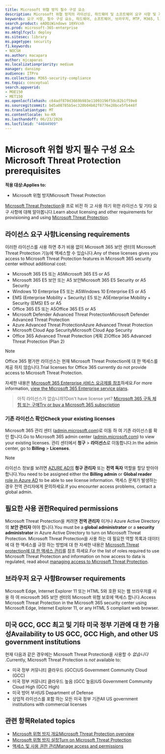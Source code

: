 ```yaml
---
title: Microsoft 위협 방지 필수 구성 요소
description: Microsoft 위협 방지의 라이선싱, 하드웨어 및 소프트웨어 요구 사항 및 기타 구성 설정에 대해 알아봅니다.
keywords: 요구 사항, 필수 구성 요소, 하드웨어, 소프트웨어, 브라우저, MTP, M365, license, E5, A5, EMS, purchase
search.product: eADQiWindows 10XVcnh
ms.prod: microsoft-365-enterprise
ms.mktglfcycl: deploy
ms.sitesec: library
ms.pagetype: security
f1.keywords:
- NOCSH
ms.author: macapara
author: mjcaparas
ms.localizationpriority: medium
manager: dansimp
audience: ITPro
ms.collection: M365-security-compliance
ms.topic: conceptual
search.appverid:
- MOE150
- MET150
ms.openlocfilehash: c64adf870d3669b983e11093196f59c82b1f59e0
ms.sourcegitcommit: bd5a08785b5ec320b04b02f8776e28bce5fb448f
ms.translationtype: MT
ms.contentlocale: ko-KR
ms.lasthandoff: 06/23/2020
ms.locfileid: "44844909"
---
```

# <a name="microsoft-threat-protection-prerequisites"></a><span data-ttu-id="336c7-104">Microsoft 위협 방지 필수 구성 요소</span><span class="sxs-lookup"><span data-stu-id="336c7-104">Microsoft Threat Protection prerequisites</span></span>

<span data-ttu-id="336c7-105">**적용 대상:**</span><span class="sxs-lookup"><span data-stu-id="336c7-105">**Applies to:**</span></span>
- <span data-ttu-id="336c7-106">Microsoft 위협 방지</span><span class="sxs-lookup"><span data-stu-id="336c7-106">Microsoft Threat Protection</span></span>

<span data-ttu-id="336c7-107">[Microsoft Threat Protection](microsoft-threat-protection.md)을 프로 비전 하 고 사용 하기 위한 라이선스 및 기타 요구 사항에 대해 알아봅니다.</span><span class="sxs-lookup"><span data-stu-id="336c7-107">Learn about licensing and other requirements for provisioning and using [Microsoft Threat Protection](microsoft-threat-protection.md).</span></span>

## <a name="licensing-requirements"></a><span data-ttu-id="336c7-108">라이선스 요구 사항</span><span class="sxs-lookup"><span data-stu-id="336c7-108">Licensing requirements</span></span>
<span data-ttu-id="336c7-109">이러한 라이선스를 사용 하면 추가 비용 없이 Microsoft 365 보안 센터의 Microsoft Threat Protection 기능에 액세스할 수 있습니다.</span><span class="sxs-lookup"><span data-stu-id="336c7-109">Any of these licenses gives you access to Microsoft Threat Protection features in Microsoft 365 security center without additional cost:</span></span>

- <span data-ttu-id="336c7-110">Microsoft 365 E5 또는 A5</span><span class="sxs-lookup"><span data-stu-id="336c7-110">Microsoft 365 E5 or A5</span></span>
- <span data-ttu-id="336c7-111">Microsoft 365 E5 보안 또는 A5 보안</span><span class="sxs-lookup"><span data-stu-id="336c7-111">Microsoft 365 E5 Security or A5 Security</span></span>
- <span data-ttu-id="336c7-112">Windows 10 Enterprise E5 또는 A5</span><span class="sxs-lookup"><span data-stu-id="336c7-112">Windows 10 Enterprise E5 or A5</span></span>
- <span data-ttu-id="336c7-113">EMS (Enterprise Mobility + Security) E5 또는 A5</span><span class="sxs-lookup"><span data-stu-id="336c7-113">Enterprise Mobility + Security (EMS) E5 or A5</span></span> 
- <span data-ttu-id="336c7-114">Office 365 E5 또는 A5</span><span class="sxs-lookup"><span data-stu-id="336c7-114">Office 365 E5 or A5</span></span>
- <span data-ttu-id="336c7-115">Microsoft Defender Advanced Threat Protection</span><span class="sxs-lookup"><span data-stu-id="336c7-115">Microsoft Defender Advanced Threat Protection</span></span>
- <span data-ttu-id="336c7-116">Azure Advanced Threat Protection</span><span class="sxs-lookup"><span data-stu-id="336c7-116">Azure Advanced Threat Protection</span></span> 
- <span data-ttu-id="336c7-117">Microsoft Cloud App Security</span><span class="sxs-lookup"><span data-stu-id="336c7-117">Microsoft Cloud App Security</span></span>
- <span data-ttu-id="336c7-118">Office 365 Advanced Threat Protection (계획 2)</span><span class="sxs-lookup"><span data-stu-id="336c7-118">Office 365 Advanced Threat Protection (Plan 2)</span></span>

> [!NOTE]
> <span data-ttu-id="336c7-119">Office 365 평가판 라이선스는 현재 Microsoft Threat Protection에 대 한 액세스를 제공 하지 않습니다.</span><span class="sxs-lookup"><span data-stu-id="336c7-119">Trial licenses for Office 365 currently do not provide access to Microsoft Threat Protection.</span></span>

<span data-ttu-id="336c7-120">자세한 내용은 [Microsoft 365 Enterprise 서비스 요금제를 참조](https://www.microsoft.com/licensing/product-licensing/microsoft-365-enterprise)하세요.</span><span class="sxs-lookup"><span data-stu-id="336c7-120">For more information, [view the Microsoft 365 Enterprise service plans](https://www.microsoft.com/licensing/product-licensing/microsoft-365-enterprise).</span></span>

> <span data-ttu-id="336c7-121">아직 라이선스가 없습니까?</span><span class="sxs-lookup"><span data-stu-id="336c7-121">Don't have license yet?</span></span> [<span data-ttu-id="336c7-122">Microsoft 365 구독 체험 또는 구매</span><span class="sxs-lookup"><span data-stu-id="336c7-122">Try or buy a Microsoft 365 subscription</span></span>](https://docs.microsoft.com/microsoft-365/commerce/try-or-buy-microsoft-365?view=o365-worldwide)

### <a name="check-your-existing--licenses"></a><span data-ttu-id="336c7-123">기존 라이선스 확인</span><span class="sxs-lookup"><span data-stu-id="336c7-123">Check your existing  licenses</span></span>
<span data-ttu-id="336c7-124">Microsoft 365 관리 센터 ([admin.microsoft.com](https://admin.microsoft.com/))로 이동 하 여 기존 라이선스를 확인 합니다.</span><span class="sxs-lookup"><span data-stu-id="336c7-124">Go to Microsoft 365 admin center ([admin.microsoft.com](https://admin.microsoft.com/)) to view your existing licenses.</span></span> <span data-ttu-id="336c7-125">관리 센터에서 **청구** > **라이선스**로 이동합니다.</span><span class="sxs-lookup"><span data-stu-id="336c7-125">In the admin center, go to **Billing** > **Licenses**.</span></span>

>[!NOTE]
> <span data-ttu-id="336c7-126">라이선스 정보를 보려면 [AZURE AD의](https://docs.microsoft.com/azure/active-directory/users-groups-roles/directory-assign-admin-roles#available-roles) **청구 관리자** 또는 **전역 독자** 역할을 할당 받아야 합니다.</span><span class="sxs-lookup"><span data-stu-id="336c7-126">You need to be assigned either the **Billing admin** or **Global reader** [role in Azure AD](https://docs.microsoft.com/azure/active-directory/users-groups-roles/directory-assign-admin-roles#available-roles) to be able to see license information.</span></span> <span data-ttu-id="336c7-127">액세스 문제가 발생하는 경우 전역 관리자에게 문의하세요.</span><span class="sxs-lookup"><span data-stu-id="336c7-127">If you encounter access problems, contact a global admin.</span></span>

## <a name="required-permissions"></a><span data-ttu-id="336c7-128">필요한 사용 권한</span><span class="sxs-lookup"><span data-stu-id="336c7-128">Required permissions</span></span>
<span data-ttu-id="336c7-129">Microsoft Threat Protection을 켜려면 **전역 관리자** 이거나 Azure Active Directory의 **보안 관리자** 여야 합니다.</span><span class="sxs-lookup"><span data-stu-id="336c7-129">You must be a **global administrator** or a **security administrator** in Azure Active Directory to turn on Microsoft Threat Protection.</span></span> <span data-ttu-id="336c7-130">Microsoft Threat Protection을 사용 하는 데 필요한 역할 목록과 데이터에 대 한 액세스를 규정 하는 방법에 대 한 자세한 내용은 [Microsoft Threat protection에 대 한 액세스 관리](mtp-permissions.md)를 참조 하세요.</span><span class="sxs-lookup"><span data-stu-id="336c7-130">For the list of roles required to use Microsoft Threat Protection and information on how access to data is regulated, read about [managing access to Microsoft Threat Protection](mtp-permissions.md).</span></span>

## <a name="browser-requirements"></a><span data-ttu-id="336c7-131">브라우저 요구 사항</span><span class="sxs-lookup"><span data-stu-id="336c7-131">Browser requirements</span></span>
<span data-ttu-id="336c7-132">Microsoft Edge, Internet Explorer 11 또는 HTML 5와 호환 되는 웹 브라우저를 사용 하 여 microsoft 365 보안 센터의 Microsoft 위협 보호에 액세스 합니다.</span><span class="sxs-lookup"><span data-stu-id="336c7-132">Access Microsoft Threat Protection in the Microsoft 365 security center using Microsoft Edge, Internet Explorer 11, or any HTML 5 compliant web browser.</span></span>

## <a name="availability-to-us-gcc-gcc-high-and-other-us-government-institutions"></a><span data-ttu-id="336c7-133">미국 GCC, GCC 최고 및 기타 미국 정부 기관에 대 한 가용성</span><span class="sxs-lookup"><span data-stu-id="336c7-133">Availability to US GCC, GCC High, and other US government institutions</span></span>
<span data-ttu-id="336c7-134">현재 다음과 같은 경우에는 Microsoft Threat Protection을 사용할 수 *없습니다* .</span><span class="sxs-lookup"><span data-stu-id="336c7-134">Currently, Microsoft Threat Protection is *not* available to:</span></span>
- <span data-ttu-id="336c7-135">미국 정부 커뮤니티 클라우드 (GCC)</span><span class="sxs-lookup"><span data-stu-id="336c7-135">US Government Community Cloud (GCC)</span></span>
- <span data-ttu-id="336c7-136">미국 정부 커뮤니티 클라우드 높음 (GCC 높음)</span><span class="sxs-lookup"><span data-stu-id="336c7-136">US Government Community Cloud High (GCC High)</span></span>
- <span data-ttu-id="336c7-137">미국 방어 부서</span><span class="sxs-lookup"><span data-stu-id="336c7-137">US Department of Defense</span></span>
- <span data-ttu-id="336c7-138">상업적 라이선스를 포함 하는 모든 미국 정부 기관</span><span class="sxs-lookup"><span data-stu-id="336c7-138">All US government institutions with commercial licenses</span></span>

## <a name="related-topics"></a><span data-ttu-id="336c7-139">관련 항목</span><span class="sxs-lookup"><span data-stu-id="336c7-139">Related topics</span></span>
- [<span data-ttu-id="336c7-140">Microsoft 위협 방지 개요</span><span class="sxs-lookup"><span data-stu-id="336c7-140">Microsoft Threat Protection overview</span></span>](microsoft-threat-protection.md)
- [<span data-ttu-id="336c7-141">Microsoft 위협 방지 설정</span><span class="sxs-lookup"><span data-stu-id="336c7-141">Turn on Microsoft Threat Protection</span></span>](mtp-enable.md)
- [<span data-ttu-id="336c7-142">액세스 및 사용 권한 관리</span><span class="sxs-lookup"><span data-stu-id="336c7-142">Manage access and permissions</span></span>](mtp-permissions.md)

